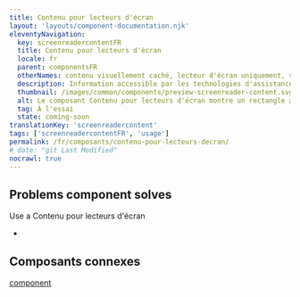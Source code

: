 ```yaml
---
title: Contenu pour lecteurs d'écran
layout: 'layouts/component-documentation.njk'
eleventyNavigation:
  key: screenreadercontentFR
  title: Contenu pour lecteurs d'écran
  locale: fr
  parent: componentsFR
  otherNames: contenu visuellement caché, lecteur d'écran uniquement, visibilité.
  description: Information accessible par les technologies d'assistance, comme les lecteurs d'écran, mais invisible pour les utilisateur·rice·s voyant·e·s.
  thumbnail: /images/common/components/preview-screenreader-content.svg
  alt: Le composant Contenu pour lecteurs d'écran montre un rectangle avec une bordure en ligne pointillée. À l'intérieur de ce rectangle se trouve une icône barrée de couleur bleu foncé d'un œil, ainsi que 3 rectangles plus petits de couleur gris clair représentant le texte.
  tag: À l'essai
  state: coming-soon
translationKey: 'screenreadercontent'
tags: ['screenreadercontentFR', 'usage']
permalink: /fr/composants/contenu-pour-lecteurs-decran/
# date: "git Last Modified"
nocrawl: true
---
```


## Problems component solves

Use a Contenu pour lecteurs d'écran

-

<article class="bg-full-width bg-primary text-light pt-500 pb-400 my-500">
  <h2 class="mt-0 mb-400">Composants connexes</h2>

<a href="" class="link-light">component</a>

</article>
